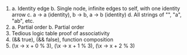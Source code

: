 1.  a. Identity edge
    b. Single node, infinite edges to self, with one identity arrow
    c. a -> a (identity), b -> b, a -> b (identity)
    d. All strings of "", "a", "ab", etc.
2.  a. Partial order
    b. Partial order
3. Tedious logic table proof of associativity
4. (&& true), (&& false), function composition
5. (\x -> x + 0 % 3), (\x -> x + 1 % 3), (\x -> x + 2 % 3)

